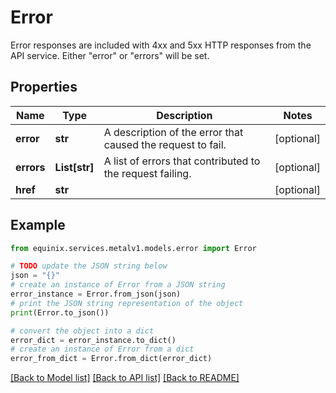# Error

Error responses are included with 4xx and 5xx HTTP responses from the API service. Either \"error\" or \"errors\" will be set.

## Properties

Name | Type | Description | Notes
------------ | ------------- | ------------- | -------------
**error** | **str** | A description of the error that caused the request to fail. | [optional] 
**errors** | **List[str]** | A list of errors that contributed to the request failing. | [optional] 
**href** | **str** |  | [optional] 

## Example

```python
from equinix.services.metalv1.models.error import Error

# TODO update the JSON string below
json = "{}"
# create an instance of Error from a JSON string
error_instance = Error.from_json(json)
# print the JSON string representation of the object
print(Error.to_json())

# convert the object into a dict
error_dict = error_instance.to_dict()
# create an instance of Error from a dict
error_from_dict = Error.from_dict(error_dict)
```
[[Back to Model list]](../README.md#documentation-for-models) [[Back to API list]](../README.md#documentation-for-api-endpoints) [[Back to README]](../README.md)


